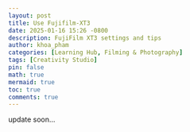 ```yaml
---
layout: post
title: Use Fujifilm-XT3
date: 2025-01-16 15:26 -0800
description: FujiFilm XT3 settings and tips
author: khoa_pham
categories: [Learning Hub, Filming & Photography]
tags: [Creativity Studio]
pin: false
math: true
mermaid: true
toc: true
comments: true
---
```


update soon...
